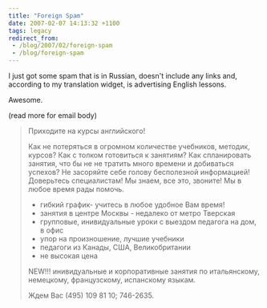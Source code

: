 ```yaml
---
title: "Foreign Spam"
date: 2007-02-07 14:13:32 +1100
tags: legacy
redirect_from:
 - /blog/2007/02/foreign-spam
 - /blog/foreign-spam
---
```


I just got some spam that is in Russian, doesn't include any links and, according to my translation widget, is advertising English lessons.

Awesome.

(read more for email body)
<!--break-->
<blockquote>
Приходите на курсы английского!

Как не потеряться в огромном количестве учебников, методик, курсов?
Как с толком готовиться к занятиям? Как спланировать занятия,
что бы не не тратить много времени и добиваться успехов? Не засоряйте себе голову
бесполезной информацией! Доверьтесь специалистам!
Мы знаем, все это, звоните! Мы в любое время рады помочь.

- гибкий график- учитесь в любое удобное Вам время!
- занятия в центре Москвы - недалеко от метро Тверская
- групповые, инивидуальные уроки с выездом педагога на дом, в офис
- упор на произношение, лучшие учебники
- педагоги из Канады, США, Великобритании
- не высокая цена

NEW!!!
инивидуальные и корпоративные занятия по итальянскому, немецкому,
французскому, испанскому языкам.

Ждем Вас (495) 109  81  10; 746-2635.
</blockquote>
